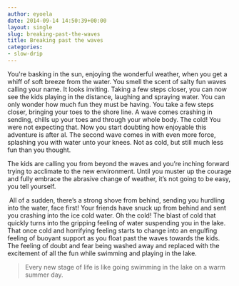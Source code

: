 ```yaml
---
author: eyoela
date: 2014-09-14 14:50:39+00:00
layout: single
slug: breaking-past-the-waves
title: Breaking past the waves
categories:
- slow-drip
---
```


You're basking in the sun, enjoying the wonderful weather, when you get a whiff of soft breeze from the water. You smell the scent of salty fun waves calling your name. It looks inviting. Taking a few steps closer, you can now see the kids playing in the distance, laughing and spraying water. You can only wonder how much fun they must be having. You take a few steps closer, bringing your toes to the shore line. A wave comes crashing in sending, chills up your toes and through your whole body. The cold! You were not expecting that. Now you start doubting how enjoyable this adventure is after al. The second wave comes in with even more force, splashing you with water unto your knees. Not as cold, but still much less fun than you thought.

The kids are calling you from beyond the waves and you’re inching forward trying to acclimate to the new environment. Until you muster up the courage and fully embrace the abrasive change of weather, it’s not going to be easy, you tell yourself.

 All of a sudden, there’s a strong shove from behind, sending you hurdling into the water, face first! Your friends have snuck up from behind and sent you crashing into the ice cold water. Oh the cold! The blast of cold that quickly turns into the gripping feeling of water suspending you in the lake. That once cold and horrifying feeling starts to change into an engulfing feeling of buoyant support as you float past the waves towards the kids. The feeling of doubt and fear being washed away and replaced with the excitement of all the fun while swimming and playing in the lake.

> Every new stage of life is like going swimming in the lake on a warm summer day.
